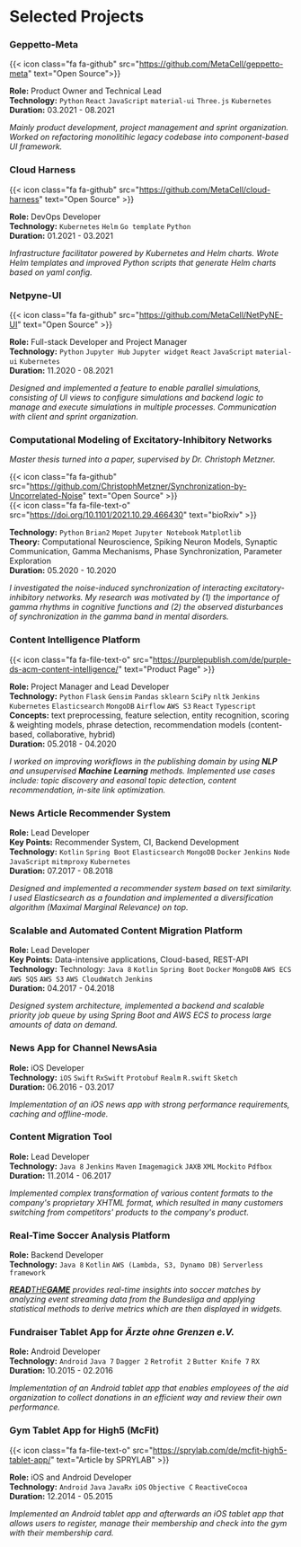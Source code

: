 # Selected Projects


### Geppetto-Meta

{{< icon class="fa fa-github" src="https://github.com/MetaCell/geppetto-meta" text="Open Source">}}

**Role:** Product Owner and Technical Lead \
**Technology:** `Python` `React` `JavaScript` `material-ui` `Three.js` `Kubernetes` \
**Duration:** 03.2021 - 08.2021

*Mainly product development, project management and sprint organization. Worked on refactoring monolitihic legacy codebase into component-based UI framework.*


### Cloud Harness

{{< icon class="fa fa-github" src="https://github.com/MetaCell/cloud-harness"  text="Open Source" >}}

**Role:** DevOps Developer \
**Technology:** `Kubernetes` `Helm` `Go template` `Python` \
**Duration:** 01.2021 - 03.2021

*Infrastructure facilitator powered by Kubernetes and Helm charts. Wrote Helm templates and improved Python scripts that generate Helm charts based on yaml config.*


### Netpyne-UI

{{< icon class="fa fa-github" src="https://github.com/MetaCell/NetPyNE-UI" text="Open Source" >}}

**Role:** Full-stack Developer and Project Manager \
**Technology:** `Python` `Jupyter Hub` `Jupyter widget` `React` `JavaScript` `material-ui` `Kubernetes` \
**Duration:** 11.2020 - 08.2021

*Designed and implemented a feature to enable parallel simulations, consisting of UI views to configure simulations and backend logic to manage and execute simulations in multiple processes. Communication with client and sprint organization.*



### Computational Modeling of Excitatory-Inhibitory Networks

*Master thesis turned into a paper, supervised by Dr. Christoph Metzner.*

{{< icon class="fa fa-github" src="https://github.com/ChristophMetzner/Synchronization-by-Uncorrelated-Noise" text="Open Source" >}} \
{{< icon class="fa fa-file-text-o" src="https://doi.org/10.1101/2021.10.29.466430" text="bioRxiv" >}}

**Technology:** `Python` `Brian2` `Mopet` `Jupyter Notebook` `Matplotlib` \
**Theory:** Computational Neuroscience, Spiking Neuron Models, Synaptic Communication, Gamma Mechanisms, Phase Synchronization, Parameter Exploration \
**Duration:** 05.2020 - 10.2020

*I investigated the noise-induced synchronization of interacting excitatory-inhibitory networks. My research was motivated by (1) the importance of gamma rhythms in cognitive functions and (2) the observed disturbances of synchronization in the gamma band in mental disorders.*


### Content Intelligence Platform

{{< icon class="fa fa-file-text-o" src="https://purplepublish.com/de/purple-ds-acm-content-intelligence/" text="Product Page" >}}

**Role:** Project Manager and Lead Developer \
**Technology:** `Python` `Flask` `Gensim` `Pandas` `sklearn` `SciPy` `nltk` `Jenkins` `Kubernetes` `Elasticsearch` `MongoDB` `Airflow` `AWS S3` `React` `Typescript` \
**Concepts:** text preprocessing, feature selection, entity recognition, scoring & weighting models, phrase detection, recommendation models (content-based, collaborative, hybrid) \
**Duration:** 05.2018 - 04.2020


*I worked on improving workflows in the publishing domain by using **NLP** and unsupervised **Machine Learning** methods. Implemented use cases include: topic discovery and easonal topic detection, content recommendation, in-site link optimization.*


### News Article Recommender System

**Role:** Lead Developer \
**Key Points:** Recommender System, CI, Backend Development \
**Technology:** `Kotlin` `Spring Boot` `Elasticsearch` `MongoDB` `Docker` `Jenkins` `Node` `JavaScript` `mitmproxy` `Kubernetes` \
**Duration:** 07.2017 - 08.2018

*Designed and implemented a recommender system based on text similarity. I used Elasticsearch as a foundation and implemented a diversification algorithm (Maximal Marginal Relevance) on top.*

### Scalable and Automated Content Migration Platform

**Role:** Lead Developer \
**Key Points:** Data-intensive applications, Cloud-based, REST-API \
**Technology:** Technology: `Java 8` `Kotlin` `Spring Boot` `Docker` `MongoDB` `AWS ECS` `AWS SQS` `AWS S3` `AWS CloudWatch` `Jenkins` \
**Duration:** 04.2017 - 04.2018
  
*Designed system architecture, implemented a backend and scalable priority job queue by using Spring Boot and AWS ECS to process large amounts of data on demand.*


### News App for Channel NewsAsia

**Role:** iOS Developer \
**Technology:** `iOS` `Swift` `RxSwift` `Protobuf` `Realm` `R.swift` `Sketch` \
**Duration:** 06.2016 - 03.2017

*Implementation of an iOS news app with strong performance requirements, caching and offline-mode.*

### Content Migration Tool

**Role:** Lead Developer \
**Technology:** `Java 8` `Jenkins` `Maven` `Imagemagick` `JAXB` `XML` `Mockito` `Pdfbox` \
**Duration:** 11.2014 - 06.2017

*Implemented complex transformation of various content formats to the company's proprietary XHTML format, which resulted in many customers switching from competitors' products to the company's product.*

### Real-Time Soccer Analysis Platform

**Role:** Backend Developer \
**Technology:** `Java 8` `Kotlin` `AWS (Lambda, S3, Dynamo DB)` `Serverless framework`
  
*[**READ**THE**GAME**](https://www.read-the-game.com/) provides real-time insights into soccer matches by analyzing event streaming data from the Bundesliga and applying statistical methods to derive metrics which are then displayed in widgets.*

### Fundraiser Tablet App for *Ärzte ohne Grenzen e.V.*

**Role:** Android Developer \
**Technology:** `Android` `Java 7` `Dagger 2` `Retrofit 2` `Butter Knife 7` `RX` \
**Duration:** 10.2015 - 02.2016

*Implementation of an Android tablet app that enables employees of the aid organization to collect donations in an efficient way and review their own performance.*

### Gym Tablet App for High5 (McFit)

{{< icon class="fa fa-file-text-o" src="https://sprylab.com/de/mcfit-high5-tablet-app/" text="Article by SPRYLAB" >}}

**Role:** iOS and Android Developer \
**Technology:** `Android` `Java` `JavaRx` `iOS` `Objective C` `ReactiveCocoa` \
**Duration:** 12.2014 - 05.2015

*Implemented an Android tablet app and afterwards an iOS tablet app that allows users to register, manage their membership and check into the gym with their membership card.* 